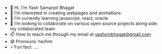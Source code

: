 - 👋 Hi, I’m Yash Samarpit Bhagat
- 👀 I’m interested in creating webpages and animations
- 🌱 I’m currently learning javascript, react, oracle
- 💞️ I’m looking to collaborate on various open source projects along side my collaborated team
- 📫 How to reach me through my email at yashsmbhagat@gmail.com
- 😄 Pronouns: he/him
- ⚡ Fun fact: ....

<!---
YashSamarpitBhagat2005/YashSamarpitBhagat2005 is a ✨ special ✨ repository because its `README.md` (this file) appears on your GitHub profile.
You can click the Preview link to take a look at your changes.
--->
